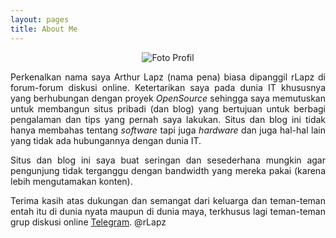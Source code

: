 ```yaml
---
layout: pages
title: About Me
---
```

<p align="center">
  <img src="https://raw.githubusercontent.com/rlapz/rlapz.github.io/master/img/profile.png" alt="Foto Profil"/>
</p>

<p align="justify">Perkenalkan nama saya Arthur Lapz (nama pena) biasa dipanggil rLapz di forum-forum diskusi online. Ketertarikan saya pada dunia IT khususnya yang berhubungan dengan proyek <i>OpenSource</i> sehingga saya memutuskan untuk membangun situs pribadi (dan blog) yang bertujuan untuk berbagi pengalaman dan tips yang pernah saya lakukan. Situs dan blog ini tidak hanya membahas tentang <i>software</i> tapi juga <i>hardware</i> dan juga hal-hal lain yang tidak ada hubungannya dengan dunia IT.</p>
<p align="justify">Situs dan blog ini saya buat seringan dan sesederhana mungkin agar pengunjung tidak terganggu dengan bandwidth yang mereka pakai (karena lebih mengutamakan konten).</p>
<p align="justify">Terima kasih atas dukungan dan semangat dari keluarga dan teman-teman entah itu di dunia nyata maupun di dunia maya, terkhusus lagi teman-teman grup diskusi online <a href="https://telegram.org/">Telegram</a>. @rLapz</p>
